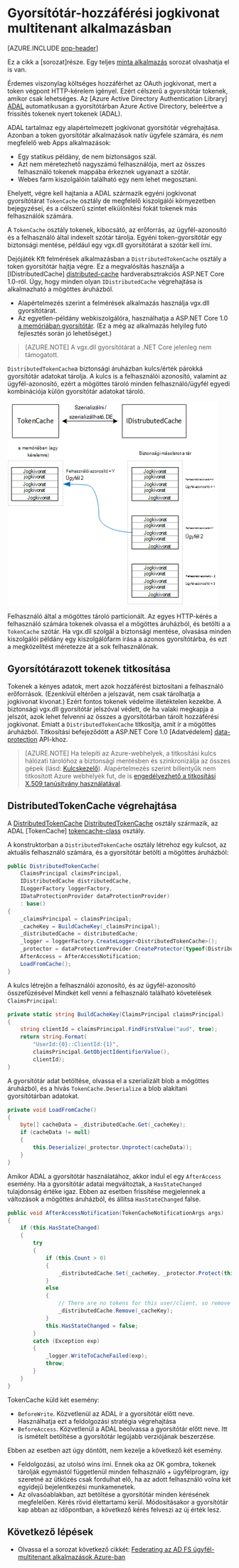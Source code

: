 <properties
   pageTitle="A multitenant alkalmazások számára a hozzáférést tokenek gyorsítótárazás |} Microsoft Azure"
   description="A webes API kódmentes meghívása használt gyorsítótár hozzáférési jogkivonat"
   services=""
   documentationCenter="na"
   authors="MikeWasson"
   manager="roshar"
   editor=""
   tags=""/>

<tags
   ms.service="guidance"
   ms.devlang="dotnet"
   ms.topic="article"
   ms.tgt_pltfrm="na"
   ms.workload="na"
   ms.date="02/16/2016"
   ms.author="mwasson"/>


# <a name="caching-access-tokens-in-a-multitenant-application"></a>Gyorsítótár-hozzáférési jogkivonat multitenant alkalmazásban

[AZURE.INCLUDE [pnp-header](../../includes/guidance-pnp-header-include.md)]

Ez a cikk a [sorozat]része. Egy teljes [minta alkalmazás] sorozat olvashatja el is van.

Érdemes viszonylag költséges hozzáférhet az OAuth jogkivonat, mert a token végpont HTTP-kérelem igényel. Ezért célszerű a gyorsítótár tokenek, amikor csak lehetséges. Az [Azure Active Directory Authentication Library] [ ADAL] automatikusan a gyorsítótárban Azure Active Directory, beleértve a frissítés tokenek nyert tokenek (ADAL).

ADAL tartalmaz egy alapértelmezett jogkivonat gyorsítótár végrehajtása. Azonban a token gyorsítótár alkalmazások natív ügyfele számára, és _nem_ megfelelő web Apps alkalmazások:

-   Egy statikus példány, de nem biztonságos szál.
-   Azt nem méretezhető nagyszámú felhasználója, mert az összes felhasználó tokenek mappába érkeznek ugyanazt a szótár.
-   Webes farm kiszolgálóin található egy nem lehet megosztani.

Ehelyett, végre kell hajtania a ADAL származik egyéni jogkivonat gyorsítótárat `TokenCache` osztály de megfelelő kiszolgálói környezetben bejegyzései, és a célszerű szintet elkülönítési fokát tokenek más felhasználók számára.

A `TokenCache` osztály tokenek, kibocsátó, az erőforrás, az ügyfél-azonosító és a felhasználó által indexelt szótár tárolja. Egyéni token-gyorsítótár egy biztonsági mentése, például egy vgx.dll gyorsítótárat a szótár kell írni.

Dejójáték Kft felmérések alkalmazásban a `DistributedTokenCache` osztály a token gyorsítótár hajtja végre. Ez a megvalósítás használja a [IDistributedCache] [ distributed-cache] hardverabsztrakciós ASP.NET Core 1.0-ról. Úgy, hogy minden olyan `IDistributedCache` végrehajtása is alkalmazható a mögöttes áruházból.

-   Alapértelmezés szerint a felmérések alkalmazás használja vgx.dll gyorsítótárat.
-   Az egyetlen-példány webkiszolgálóra, használhatja a ASP.NET Core 1.0 [a memóriában gyorsítótár][in-memory-cache]. (Ez a még az alkalmazás helyileg futó fejlesztés során jó lehetőséget.)

> [AZURE.NOTE] A vgx.dll gyorsítótárat a .NET Core jelenleg nem támogatott.

`DistributedTokenCache`a biztonsági áruházban kulcs/érték párokká gyorsítótár adatokat tárolja. A kulcs is a felhasználói azonosító, valamint az ügyfél-azonosító, ezért a mögöttes tároló minden felhasználó/ügyfél egyedi kombinációja külön gyorsítótár adatokat tároló.

![Jogkivonat gyorsítótára](media/guidance-multitenant-identity/token-cache.png)

Felhasználó által a mögöttes tároló particionált. Az egyes HTTP-kérés a felhasználó számára tokenek olvassa el a mögöttes áruházból, és betölti a a `TokenCache` szótár. Ha vgx.dll szolgál a biztonsági mentése, olvasása minden kiszolgálói példány egy kiszolgálófarm írása a azonos gyorsítótárba, és ezt a megközelítést méretezze át a sok felhasználónak.

## <a name="encrypting-cached-tokens"></a>Gyorsítótárazott tokenek titkosítása

Tokenek a kényes adatok, mert azok hozzáférést biztosítani a felhasználó erőforrások. (Ezenkívül eltérően a jelszavát, nem csak tárolhatja a jogkivonat kivonat.) Ezért fontos tokenek védelme illetéktelen kezekbe. A biztonsági vgx.dll gyorsítótár jelszóval védett, de ha valaki megkapja a jelszót, azok lehet felvenni az összes a gyorsítótárban tárolt hozzáférési jogkivonat. Emiatt a `DistributedTokenCache` titkosítja, amit ír a mögöttes áruházból. Titkosítási befejeződött a ASP.NET Core 1.0 [Adatvédelem] [ data-protection] API-khoz.

> [AZURE.NOTE] Ha telepíti az Azure-webhelyek, a titkosítási kulcs hálózati tárolóhoz a biztonsági mentésben és szinkronizálja az összes gépek (lásd: [Kulcskezelő][key-management]). Alapértelmezés szerint billentyűk nem titkosított Azure webhelyek fut, de is [engedélyezhető a titkosítási X.509 tanúsítvány használatával][x509-cert-encryption].


## <a name="distributedtokencache-implementation"></a>DistributedTokenCache végrehajtása

A [DistributedTokenCache] [ DistributedTokenCache] osztály származik, az ADAL [TokenCache] [ tokencache-class] osztály.

A konstruktorban a `DistributedTokenCache` osztály létrehoz egy kulcsot, az aktuális felhasználó számára, és a gyorsítótár betölti a mögöttes áruházból:

```csharp
public DistributedTokenCache(
    ClaimsPrincipal claimsPrincipal,
    IDistributedCache distributedCache,
    ILoggerFactory loggerFactory,
    IDataProtectionProvider dataProtectionProvider)
    : base()
{
    _claimsPrincipal = claimsPrincipal;
    _cacheKey = BuildCacheKey(_claimsPrincipal);
    _distributedCache = distributedCache;
    _logger = loggerFactory.CreateLogger<DistributedTokenCache>();
    _protector = dataProtectionProvider.CreateProtector(typeof(DistributedTokenCache).FullName);
    AfterAccess = AfterAccessNotification;
    LoadFromCache();
}
```

A kulcs létrejön a felhasználói azonosító, és az ügyfél-azonosító összefűzésével Mindkét kell venni a felhasználó található követelések `ClaimsPrincipal`:

```csharp
private static string BuildCacheKey(ClaimsPrincipal claimsPrincipal)
{
    string clientId = claimsPrincipal.FindFirstValue("aud", true);
    return string.Format(
        "UserId:{0}::ClientId:{1}",
        claimsPrincipal.GetObjectIdentifierValue(),
        clientId);
}
```

A gyorsítótár adat betöltése, olvassa el a szerializált blob a mögöttes áruházból, és a hívás `TokenCache.Deserialize` a blob alakítani gyorsítótárban adatokat.

```csharp
private void LoadFromCache()
{
    byte[] cacheData = _distributedCache.Get(_cacheKey);
    if (cacheData != null)
    {
        this.Deserialize(_protector.Unprotect(cacheData));
    }
}
```

Amikor ADAL a gyorsítótár használatához, akkor indul el egy `AfterAccess` esemény. Ha a gyorsítótár adatai megváltoztak, a `HasStateChanged` tulajdonság értéke igaz. Ebben az esetben frissítése megjelennek a változások a mögöttes áruházból, és állítsa `HasStateChanged` false.

```csharp
public void AfterAccessNotification(TokenCacheNotificationArgs args)
{
    if (this.HasStateChanged)
    {
        try
        {
            if (this.Count > 0)
            {
                _distributedCache.Set(_cacheKey, _protector.Protect(this.Serialize()));
            }
            else
            {
                // There are no tokens for this user/client, so remove the item from the cache.
                _distributedCache.Remove(_cacheKey);
            }
            this.HasStateChanged = false;
        }
        catch (Exception exp)
        {
            _logger.WriteToCacheFailed(exp);
            throw;
        }
    }
}
```

TokenCache küld két esemény:

- `BeforeWrite`. Közvetlenül az ADAL ír a gyorsítótár előtt neve. Használhatja ezt a feldolgozási stratégia végrehajtása
- `BeforeAccess`. Közvetlenül a ADAL beolvassa a gyorsítótár előtt neve. Itt is ismételt betöltése a gyorsítótár legújabb verziójának beszerzése.

Ebben az esetben azt úgy döntött, nem kezelje a következő két esemény.

- Feldolgozási, az utolsó wins írni. Ennek oka az OK gombra, tokenek tárolják egymástól függetlenül minden felhasználó + ügyfélprogram, így szeretné az ütközés csak fordulhat elő, ha az adott felhasználó volna két egyidejű bejelentkezési munkamenetek.
- Az olvasóablakban, azt betöltése a gyorsítótár minden kérésének megfelelően. Kérés rövid élettartamú kerül. Módosításakor a gyorsítótár kap abban az időpontban, a következő kérés felveszi az új érték lesz.

## <a name="next-steps"></a>Következő lépések

- Olvassa el a sorozat következő cikkét: [Federating az AD FS ügyfél-multitenant alkalmazások Azure-ban][adfs]

<!-- links -->
[ADAL]: https://msdn.microsoft.com/library/azure/jj573266.aspx
[adfs]: guidance-multitenant-identity-adfs.md
[data-protection]: https://docs.asp.net/en/latest/security/data-protection/index.html
[distributed-cache]: https://docs.asp.net/en/latest/fundamentals/distributed-cache.html
[DistributedTokenCache]: https://github.com/Azure-Samples/guidance-identity-management-for-multitenant-apps/blob/master/src/Tailspin.Surveys.TokenStorage/DistributedTokenCache.cs
[key-management]: https://docs.asp.net/en/latest/security/data-protection/configuration/default-settings.html
[in-memory-cache]: https://docs.asp.net/en/latest/fundamentals/caching.html
[tokencache-class]: https://msdn.microsoft.com/library/azure/microsoft.identitymodel.clients.activedirectory.tokencache.aspx
[x509-cert-encryption]: https://docs.asp.net/en/latest/security/data-protection/implementation/key-encryption-at-rest.html#x-509-certificate
[sorozaton kívüli]: guidance-multitenant-identity.md
[minta alkalmazás]: https://github.com/Azure-Samples/guidance-identity-management-for-multitenant-apps
